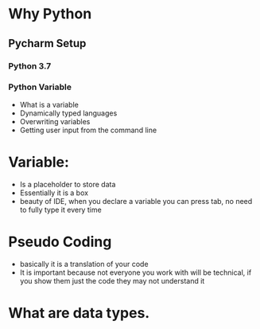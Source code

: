 # Why Python
## Pycharm Setup 
### Python 3.7
### Python Variable

- What is a variable
- Dynamically typed languages
- Overwriting variables 
- Getting user input from the command line


# Variable:
- Is a placeholder to store data
- Essentially it is a box
- beauty of IDE, when you declare a variable you can press tab, no need to fully type it every time

# Pseudo Coding 
- basically it is a translation of your code 
- It is important because not everyone you work with will be technical, if you show them just the code they may not understand it 

# What are data types.